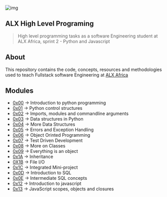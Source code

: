 ![img](https://assets.imaginablefutures.com/media/images/ALX_Logo.max-200x150.png)

## ALX High Level Programing 
> High level programming tasks as a software Engineering student at ALX Africa, sprint 2 - Python and Javascript

## About 
This repository contains the code, concepts, resources and methodologies used to teach Fullstack software Engineering at [ALX Africa](https://www.alxafrica.com/)

## Modules 
* [0x00](./0x00-python-hello_world/) -> Introduction to python programming
* [0x01](./0x01-python-if_else_loops_functions/)  -> Python control structures  
* [0x02](./0x02-python-import_modules) -> Imports, modules and commandline arguments
* [0x03](./0x03-python-data_structures/) -> Data structures in Python
* [0x04](./0x04-python-more_data_structures/) -> More Data Structures
* [0x05](./0x05-python-exceptions/) ->  Errors and Exception Handling
* [0x06](./0x06-python-classes/)  -> Object Orinted Programming 
* [0x07](./0x07-python-test_driven_development/) -> Test Driven Development
* [0x08](./0x08-python-more_classes/) -> More on Classes
* [0x09](./0x09-python-everything_is_object) -> Everything is an object
* [0x1A](./0x0A-python-inheritance) -> Inheritance
* [0X1B](./0x0B-python-input_output) -> File I/O
* [0x1C](./0x0C-python-almost_a_circle) -> Integrated Mini-project
* [0x0D](./0x0D-SQL_introduction) -> Introduction to SQL
* [0x0E](./0x0E-SQL_more_queries) -> Intermediate SQL concepts
* [0x12](./0x12-javascript-warm_up) -> Introduction to javascript
* [0x13](./0x13-javascript_objects_scopes_closures) -> JavaScript scopes, objects and closures